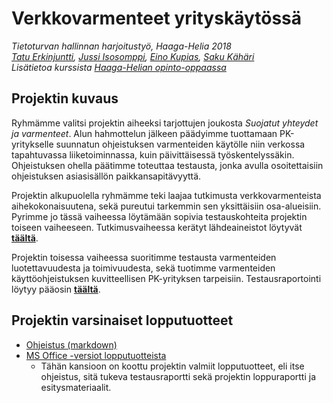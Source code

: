 # Verkkovarmenteet yrityskäytössä
*Tietoturvan hallinnan harjoitustyö, Haaga-Helia 2018*  
*[Tatu Erkinjuntti](https://github.com/tatue), [Jussi Isosomppi](https://github.com/jisosomppi), [Eino Kupias](https://github.com/einokupias), [Saku Kähäri](https://github.com/nauskis)*  
*Lisätietoa kurssista [Haaga-Helian opinto-oppaassa](http://www.haaga-helia.fi/fi/opinto-opas/opintojaksokuvaukset/ICT4TN026?userLang=fi)*

## Projektin kuvaus
Ryhmämme valitsi projektin aiheeksi tarjottujen joukosta *Suojatut yhteydet ja varmenteet*. Alun hahmottelun jälkeen päädyimme tuottamaan PK-yritykselle suunnatun ohjeistuksen varmenteiden käytölle niin verkossa tapahtuvassa liiketoiminnassa, kuin päivittäisessä työskentelyssäkin. Ohjeistuksen ohella päätimme toteuttaa testausta, jonka avulla osoitettaisiin ohjeistuksen asiasisällön paikkansapitävyyttä. 

Projektin alkupuolella ryhmämme teki laajaa tutkimusta verkkovarmenteista aihekokonaisuutena, sekä pureutui tarkemmin sen yksittäisiin osa-alueisiin. Pyrimme jo tässä vaiheessa löytämään sopivia testauskohteita projektin toiseen vaiheeseen. Tutkimusvaiheessa kerätyt lähdeaineistot löytyvät [**täältä**](https://github.com/TatuE/tietoturvanHallinta/blob/master/documents/lahteita.md).

Projektin toisessa vaiheessa suoritimme testausta varmenteiden luotettavuudesta ja toimivuudesta, sekä tuotimme varmenteiden käyttöohjeistuksen kuvitteellisen PK-yrityksen tarpeisiin. Testausraportointi löytyy pääosin [**täältä**](https://github.com/TatuE/tietoturvanHallinta/tree/master/documents/testaus).

## Projektin varsinaiset lopputuotteet
* [Ohjeistus (markdown)](https://github.com/TatuE/tietoturvanHallinta/blob/master/ohjeistus.md)
* [MS Office -versiot lopputuotteista](https://github.com/TatuE/tietoturvanHallinta/tree/master/tietoturvanhallinta_lopputyo)
  * Tähän kansioon on koottu projektin valmiit lopputuotteet, eli itse ohjeistus, sitä tukeva testausraportti sekä projektin loppuraportti ja esitysmateriaalit.
